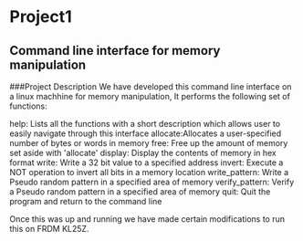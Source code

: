 # Project1 
## Command line interface for memory manipulation

###Project Description
We have developed this command line interface on a linux machhine for memory manipulation, It performs the following set of functions:

help: Lists all the functions with a short description which allows user to easily navigate through this interface
allocate:Allocates a user-specified number of bytes or words in memory
free: Free up the amount of memory set aside with 'allocate'
display: Display the contents of memory in hex format 
write: Write a 32 bit value to a specified address
invert: Execute a NOT operation to invert all bits in a memory location
write_pattern: Write a Pseudo random pattern in a specified area of memory
verify_pattern: Verify a Pseudo random pattern in a specified area of memory
quit: Quit the program and return to the command line

Once this was up and running we have made certain modifications to run this on FRDM KL25Z. 